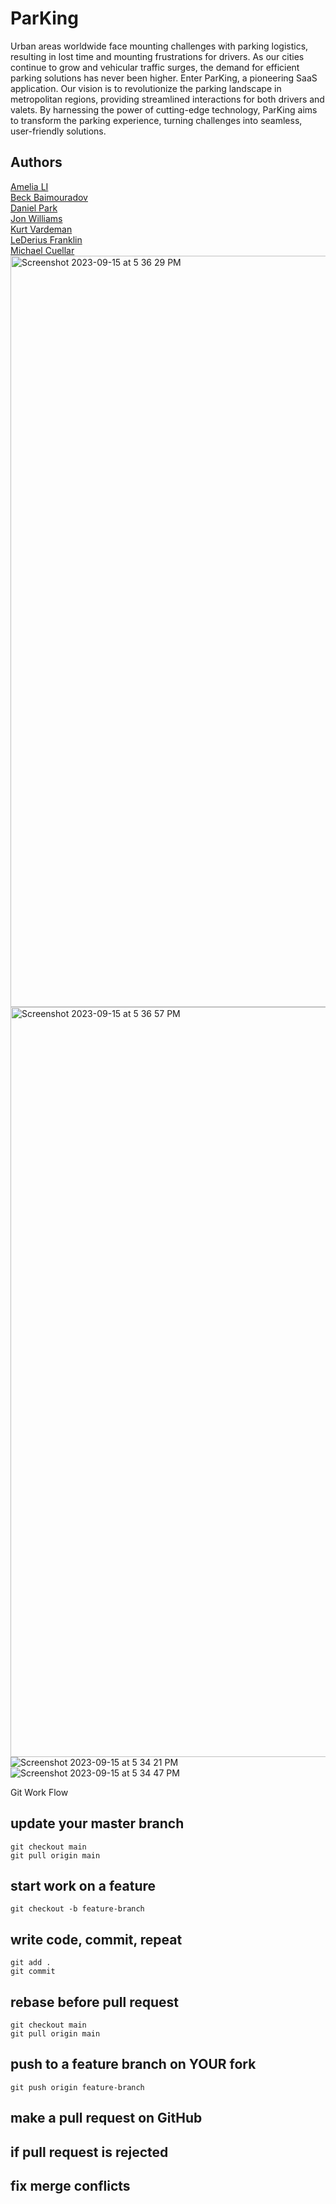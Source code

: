 # ParKing

Urban areas worldwide face mounting challenges with parking logistics, resulting in lost time and mounting frustrations for drivers. As our cities continue to grow and vehicular traffic surges, the demand for efficient parking solutions has never been higher. Enter ParKing, a pioneering SaaS application. Our vision is to revolutionize the parking landscape in metropolitan regions, providing streamlined interactions for both drivers and valets. By harnessing the power of cutting-edge technology, ParKing aims to transform the parking experience, turning challenges into seamless, user-friendly solutions.

## Authors

[Amelia LI](https://github.com/amelia8872)\
[Beck Baimouradov](https://github.com/BeckBay)\
[Daniel Park](https://github.com/dp9-16)\
[Jon Williams](https://github.com/jonwill08)\
[Kurt Vardeman](https://github.com/kurtvardeman)\
[LeDerius Franklin](https://github.com/lederius)\
[Michael Cuellar](https://github.com/mcuellar98)
<img width="1202" alt="Screenshot 2023-09-15 at 5 36 29 PM" src="https://github.com/Confundus-Constructors/BlueOcean/assets/136006024/13443066-47f1-4972-9ab9-15e5032e6937">
<img width="1200" alt="Screenshot 2023-09-15 at 5 36 57 PM" src="https://github.com/Confundus-Constructors/BlueOcean/assets/136006024/3acda195-3813-4b56-961b-f5fb3a186017">
![Screenshot 2023-09-15 at 5 34 21 PM](https://github.com/Confundus-Constructors/BlueOcean/assets/136006024/125b3f09-32f9-4f7c-9a58-ced3f0e08ffb)
![Screenshot 2023-09-15 at 5 34 47 PM](https://github.com/Confundus-Constructors/BlueOcean/assets/136006024/b85c205a-9bf0-40aa-80ac-e8f7c9cfc6c8)


Git Work Flow
## update your master branch
```
git checkout main
git pull origin main
```
## start work on a feature
```
git checkout -b feature-branch
```

## write code, commit, repeat
```
git add .
git commit
```

## rebase before pull request
```
git checkout main
git pull origin main
```

## push to a feature branch on YOUR fork
```
git push origin feature-branch
```

## make a pull request on GitHub

## if pull request is rejected
## fix merge conflicts


